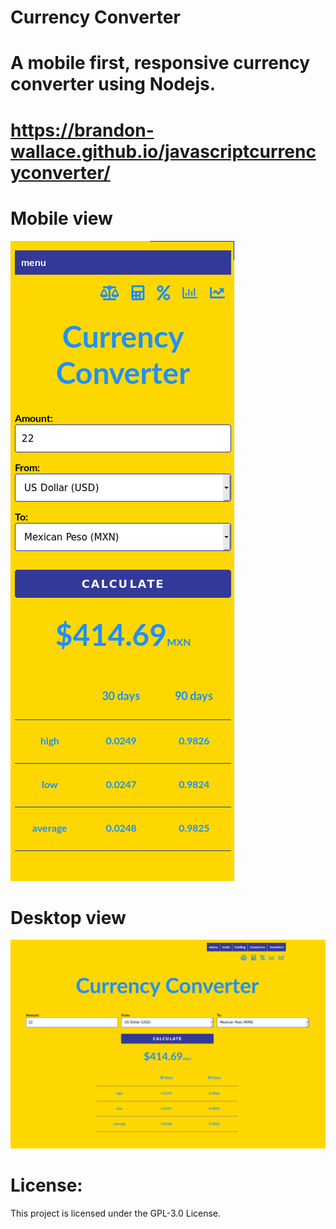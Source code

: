 # Currency Converter

# A mobile first, responsive currency converter using Nodejs.

# https://brandon-wallace.github.io/javascriptcurrencyconverter/

# Mobile view
![screenshot1](images/screenshot1.png)

# Desktop view
![screenshot2](images/screenshot2.png)


# License:

This project is licensed under the GPL-3.0 License.
